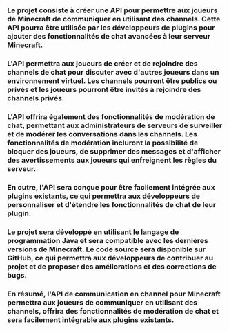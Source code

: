 ### Le projet consiste à créer une API pour permettre aux joueurs de Minecraft de communiquer en utilisant des channels. Cette API pourra être utilisée par les développeurs de plugins pour ajouter des fonctionnalités de chat avancées à leur serveur Minecraft.

### L'API permettra aux joueurs de créer et de rejoindre des channels de chat pour discuter avec d'autres joueurs dans un environnement virtuel. Les channels pourront être publics ou privés et les joueurs pourront être invités à rejoindre des channels privés.

### L'API offrira également des fonctionnalités de modération de chat, permettant aux administrateurs de serveurs de surveiller et de modérer les conversations dans les channels. Les fonctionnalités de modération incluront la possibilité de bloquer des joueurs, de supprimer des messages et d'afficher des avertissements aux joueurs qui enfreignent les règles du serveur.

### En outre, l'API sera conçue pour être facilement intégrée aux plugins existants, ce qui permettra aux développeurs de personnaliser et d'étendre les fonctionnalités de chat de leur plugin.

### Le projet sera développé en utilisant le langage de programmation Java et sera compatible avec les dernières versions de Minecraft. Le code source sera disponible sur GitHub, ce qui permettra aux développeurs de contribuer au projet et de proposer des améliorations et des corrections de bugs.

### En résumé, l'API de communication en channel pour Minecraft permettra aux joueurs de communiquer en utilisant des channels, offrira des fonctionnalités de modération de chat et sera facilement intégrable aux plugins existants.
